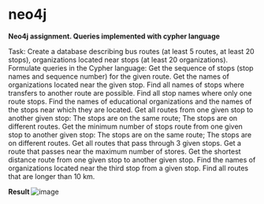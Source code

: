 # neo4j
<b> Neo4j assignment. Queries implemented with cypher language </b>

Task:
Create a database describing bus routes (at least 5 routes, at least 20 stops), organizations located near stops (at least 20 organizations). Formulate queries in the Cypher language:
Get the sequence of stops (stop names and sequence number) for the given route.
Get the names of organizations located near the given stop.
Find all names of stops where transfers to another route are possible.
Find all stop names where only one route stops.
Find the names of educational organizations and the names of the stops near which they are located.
Get all routes from one given stop to another given stop:
The stops are on the same route;
The stops are on different routes.
Get the minimum number of stops route from one given stop to another given stop:
The stops are on the same route;
The stops are on different routes.
Get all routes that pass through 3 given stops.
Get a route that passes near the maximum number of stores.
Get the shortest distance route from one given stop to another given stop.
Find the names of organizations located near the third stop from a given stop.
Find all routes that are longer than 10 km.


<b>Result </b>
![image](https://user-images.githubusercontent.com/67418401/208235688-350b47ad-f35b-41d7-b2b4-aa92e713e343.png)


